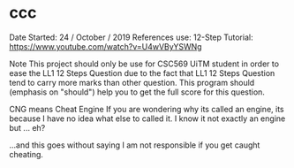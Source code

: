 # ccc

Date Started: 24 / October / 2019
References use:
12-Step Tutorial: https://www.youtube.com/watch?v=U4wVByYSWNg

Note
This project should only be use for CSC569 UiTM student in order to ease the LL1 12 Steps Question
due to the fact that LL1 12 Steps Question tend to carry more marks than other question.
This program should (emphasis on "should") help you to get the full score for this question.

CNG means Cheat Engine
If you are wondering why its called an engine, its because I have no idea what else to called it.
I know it not exactly an engine but ... eh?

...and this goes without saying I am not responsible if you get caught cheating.
